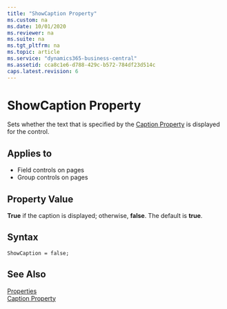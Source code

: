 ```yaml
---
title: "ShowCaption Property"
ms.custom: na
ms.date: 10/01/2020
ms.reviewer: na
ms.suite: na
ms.tgt_pltfrm: na
ms.topic: article
ms.service: "dynamics365-business-central"
ms.assetid: cca8c1e6-d788-429c-b572-784df23d514c
caps.latest.revision: 6
---
```


 

# ShowCaption Property
Sets whether the text that is specified by the [Caption Property](devenv-caption-property.md) is displayed for the control.  

## Applies to  
 - Field controls on pages  
 - Group controls on pages

## Property Value  
 **True** if the caption is displayed; otherwise, **false**. The default is **true**.  

## Syntax
```
ShowCaption = false;
```

## See Also  
 [Properties](devenv-properties.md)   
 [Caption Property](devenv-caption-property.md)    

